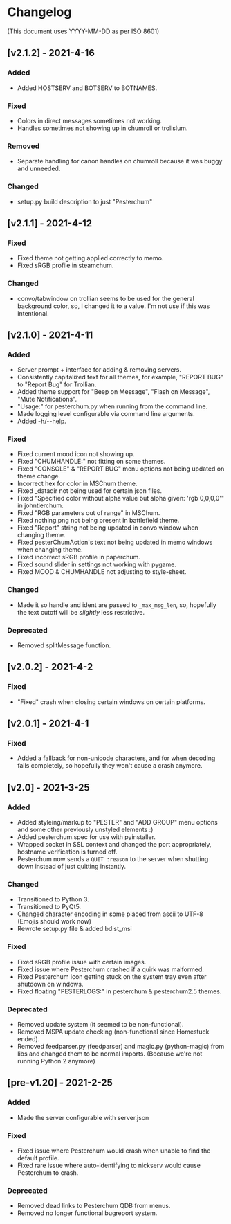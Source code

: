 # Changelog
(This document uses YYYY-MM-DD as per ISO 8601)

## [v2.1.2] - 2021-4-16

### Added
- Added HOSTSERV and BOTSERV to BOTNAMES.

### Fixed
- Colors in direct messages sometimes not working.
- Handles sometimes not showing up in chumroll or trollslum.

### Removed
- Separate handling for canon handles on chumroll because it was buggy and unneeded.

### Changed
- setup.py build description to just "Pesterchum"

## [v2.1.1] - 2021-4-12

### Fixed
- Fixed theme not getting applied correctly to memo.
- Fixed sRGB profile in steamchum.

### Changed
- convo/tabwindow on trollian seems to be used for the general background color, so, I changed it to a value. I'm not use if this was intentional.

## [v2.1.0] - 2021-4-11

### Added
- Server prompt + interface for adding & removing servers.
- Consistently capitalized text for all themes, for example, "REPORT BUG" to "Report Bug" for Trollian.
- Added theme support for "Beep on Message", "Flash on Message", "Mute Notifications".
- "Usage:" for pesterchum.py when running from the command line.
- Made logging level configurable via command line arguments.
- Added -h/--help.

### Fixed
- Fixed current mood icon not showing up.
- Fixed "CHUMHANDLE:" not fitting on some themes.
- Fixed "CONSOLE" & "REPORT BUG" menu options not being updated on theme change.
- Incorrect hex for color in MSChum theme.
- Fixed \_datadir not being used for certain json files.
- Fixed "Specified color without alpha value but alpha given: 'rgb 0,0,0,0'" in johntierchum.
- Fixed "RGB parameters out of range" in MSChum.
- Fixed nothing.png not being present in battlefield theme.
- Fixed "Report" string not being updated in convo window when changing theme.
- Fixed pesterChumAction's text not being updated in memo windows when changing theme.
- Fixed incorrect sRGB profile in paperchum.
- Fixed sound slider in settings not working with pygame.
- Fixed MOOD & CHUMHANDLE not adjusting to style-sheet.

### Changed
- Made it so handle and ident are passed to ``_max_msg_len``, so, hopefully the text cutoff will be *slightly* less restrictive.

### Deprecated
- Removed splitMessage function.

## [v2.0.2] - 2021-4-2

### Fixed
- "Fixed" crash when closing certain windows on certain platforms.

## [v2.0.1] - 2021-4-1

### Fixed
- Added a fallback for non-unicode characters, and for when decoding fails completely, so hopefully they won't cause a crash anymore.

## [v2.0] - 2021-3-25

### Added
- Added styleing/markup to "PESTER" and "ADD GROUP" menu options and some other previously unstyled elements :)
- Added pesterchum.spec for use with pyinstaller.
- Wrapped socket in SSL context and changed the port appropriately, hostname verification is turned off.
- Pesterchum now sends a ``QUIT :reason`` to the server when shutting down instead of just quitting instantly.

### Changed
- Transitioned to Python 3.
- Transitioned to PyQt5.
- Changed character encoding in some placed from ascii to UTF-8 (Emojis should work now)
- Rewrote setup.py file & added bdist_msi

### Fixed
- Fixed sRGB profile issue with certain images.
- Fixed issue where Pesterchum crashed if a quirk was malformed.
- Fixed Pesterchum icon getting stuck on the system tray even after shutdown on windows.
- Fixed floating "PESTERLOGS:" in pesterchum & pesterchum2.5 themes.

### Deprecated
- Removed update system (it seemed to be non-functional).
- Removed MSPA update checking (non-functional since Homestuck ended).
- Removed feedparser.py (feedparser) and magic.py (python-magic) from libs and changed them to be normal imports. (Because we're not running Python 2 anymore)

## [pre-v1.20] - 2021-2-25
### Added
- Made the server configurable with server.json

### Fixed
- Fixed issue where Pesterchum would crash when unable to find the default profile.
- Fixed rare issue where auto-identifying to nickserv would cause Pesterchum to crash.

### Deprecated
- Removed dead links to Pesterchum QDB from menus.
- Removed no longer functional bugreport system.
